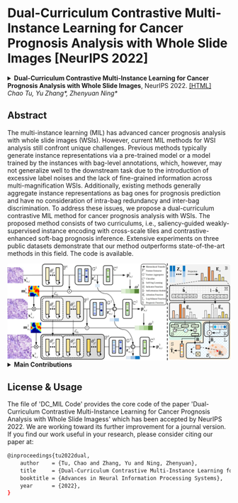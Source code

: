 Dual-Curriculum Contrastive Multi-Instance Learning for Cancer Prognosis Analysis with Whole Slide Images [NeurIPS 2022]
=====================================
<details>
<summary>
  <b>Dual-Curriculum Contrastive Multi-Instance Learning for Cancer Prognosis Analysis with Whole Slide Images</b>, NeurIPS 2022.
  <a href="" target="blank">[HTML]</a>
    <br><em><a>Chao Tu</a>, <a>Yu Zhang*</a>, <a>Zhenyuan Ning*</a></em></br>
</summary>

```bash
@inproceedings{tu2022dual,
    author    = {Tu, Chao and Zhang, Yu and Ning, Zhenyuan},
    title     = {Dual-Curriculum Contrastive Multi-Instance Learning for Cancer Prognosis Analysis with Whole Slide Images},
    booktitle = {Advances in Neural Information Processing Systems},
    year      = {2022},
}
```
</details>

## Abstract
The multi-instance learning (MIL) has advanced cancer prognosis analysis with whole slide images (WSIs). However, current MIL methods for WSI analysis still confront unique challenges. Previous methods typically generate instance representations via a pre-trained model or a model trained by the instances with bag-level annotations, which, however, may not generalize well to the downstream task due to the introduction of excessive label noises and the lack of fine-grained information across multi-magnification WSIs. Additionally, existing methods generally aggregate instance representations as bag ones for prognosis prediction and have no consideration of intra-bag redundancy and inter-bag discrimination. To address these issues, we propose a dual-curriculum contrastive MIL method for cancer prognosis analysis with WSIs. The proposed method consists of two curriculums, i.e., saliency-guided weakly-supervised instance encoding with cross-scale tiles and contrastive-enhanced soft-bag prognosis inference. Extensive experiments on three public datasets demonstrate that our method outperforms state-of-the-art methods in this field. The code is available.

<img src="./docs/pipeline.jpg" width="1500px" align="center" />

<details>
  <summary>
	  <b>Main Contributions</b>
  </summary>

1. **Dual-curriculum Contrastive Multi-instance Learning (DC_MIL) Method.** The proposed method consists of two easy-to-hard curriculums, i.e., saliency-guided weakly-supervised instance encoding with cross-scale tiles and contrastive-enhanced soft-bag prognosis inference. Specifically, We first conduct a preliminary task to learn instance representations by considering risk stratification status (degraded from survival time) as the annotation, followed by the prognosis inference with survival time as supervision.
2. **Curriculum I: Saliency-guidedWeakly-supervised Instance Encoding with Cross-scale Tiles.** It is supervised by the relatively weak annotations so as to reduce label noises and maintain prognosis-related guidance. Additionally, to imitate the reviewing procedure of pathologists, we leverage the low-magnification saliency map to guide the encoding of high-magnification instances for exploring fine-grained information across multi-magnification WSIs.
3. **Curriculum II: Contrastive-enhanced Soft-bag Prognosis Inference.** Instead of enrolling all instances, we adaptively identify and integrate representative instances within a bag (as the soft-bag) for prognosis inference and leverage the constrained self-attention strategy to obtain extra sparseness for soft-bag representations, which can help reduce intra-bag redundancy in both instance and feature levels. Meanwhile, we improve the Cox loss with two-tier contrastive learning for enhancing intra-bag and inter-bag discrimination.
4. **Performance in Cancer Prognosis Analysis with WSIs.** We evaluate the proposed method on three public cancer datasets and extensive experiments demonstrate that our method outperforms state-of-the-art methods in cancer prognosis analysis with WSIs.
</details>



## License & Usage 
The file of 'DC_MIL Code' provides the core code of the paper 'Dual-Curriculum Contrastive Multi-Instance Learning for Cancer Prognosis Analysis with Whole Slide Imagess' which has been accepted by NeurIPS 2022. We are working toward its further improvement for a journal version. 
If you find our work useful in your research, please consider citing our paper at:
```bash
@inproceedings{tu2022dual,
    author    = {Tu, Chao and Zhang, Yu and Ning, Zhenyuan},
    title     = {Dual-Curriculum Contrastive Multi-Instance Learning for Cancer Prognosis Analysis with Whole Slide Images},
    booktitle = {Advances in Neural Information Processing Systems},
    year      = {2022},
}
```